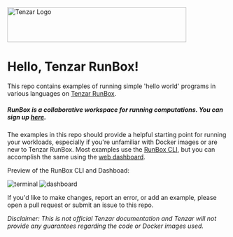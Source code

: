 <img src="https://assets.tenzar.com/web/logo-tenzar-black-r.png" alt="Tenzar Logo" width="409px" height="80px">

# Hello, Tenzar RunBox!

This repo contains examples of running simple 'hello world' programs in various languages on [Tenzar RunBox](https://www.tenzar.com/runbox/).

##### RunBox is a collaborative workspace for running computations. You can sign up [here](https://run.tenzar.com/signup).

The examples in this repo should provide a helpful starting point for running your workloads, especially if you're unfamiliar with Docker images or are new to Tenzar RunBox. Most examples use the [RunBox CLI](https://www.tenzar.com/docs/runbox/overview), but you can accomplish the same using the [web dashboard](dashboard.md).

Preview of the RunBox CLI and Dashboad:

![terminal](https://assets.tenzar.com/web/img-runbox-terminal.png)
![dashboard](https://assets.tenzar.com/web/img-runbox-dashboard2.png)


If you'd like to make changes, report an error, or add an example, please open a pull request or submit an issue to this repo.

*Disclaimer: This is not official Tenzar documentation and Tenzar will not provide any guarantees regarding the code or Docker images used.*
